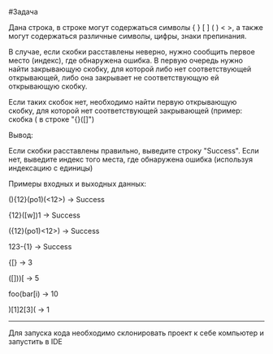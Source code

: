 #Задача

Дана строка, в строке могут содержаться символы { } [ ] ( ) < >, а также могут содержаться различные символы, цифры, знаки препинания.

В случае, если скобки расставлены неверно, нужно сообщить первое место (индекс), где обнаружена ошибка. В первую очередь нужно найти закрывающую скобку, для которой либо нет соответствующей открывающей, либо она закрывает не соответствующую ей открывающую скобку.

Если таких скобок нет, необходимо найти первую открывающую скобку, для которой нет соответствующей закрывающей (пример: скобка ( в строке "{}([]")



Вывод:

Если скобки расставлены правильно, выведите строку "Success". Если нет, выведите индекс того места, где обнаружена ошибка (используя индексацию с единицы)



Примеры входных и выходных данных:



(){12}(po1)(<12>) → Success

{12}([w])1 → Success

({12}(po1)<12>) → Success

123-{1} → Success

{[} → 3

([]))[ → 5

foo(bar[i) → 10

)[1]2[3]( → 1

***
Для запуска кода необходимо склонировать проект к себе компьютер и запустить в IDE

